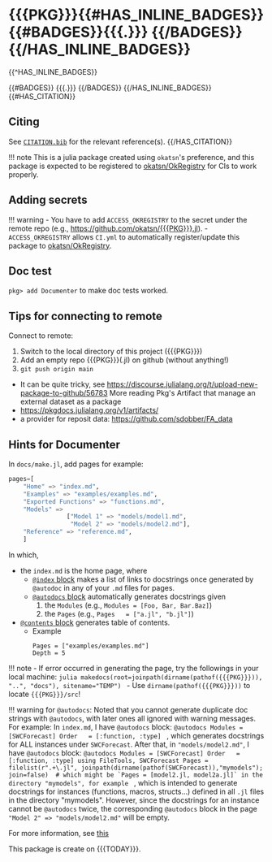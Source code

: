 # {{{PKG}}}{{#HAS_INLINE_BADGES}} {{#BADGES}}{{{.}}} {{/BADGES}}{{/HAS_INLINE_BADGES}}
{{^HAS_INLINE_BADGES}}

{{#BADGES}}
{{{.}}}
{{/BADGES}}
{{/HAS_INLINE_BADGES}}
{{#HAS_CITATION}}

## Citing

See [`CITATION.bib`](CITATION.bib) for the relevant reference(s).
{{/HAS_CITATION}}

!!! note
    This is a julia package created using `okatsn`'s preference, and this package is expected to be registered to [okatsn/OkRegistry](https://github.com/okatsn/OkRegistry) for CIs to work properly.

## Adding secrets
!!! warning
    - You have to add `ACCESS_OKREGISTRY` to the secret under the remote repo (e.g., https://github.com/okatsn/{{{PKG}}}.jl).
    - `ACCESS_OKREGISTRY` allows `CI.yml` to automatically register/update this package to [okatsn/OkRegistry](https://github.com/okatsn/OkRegistry).

## Doc test
`pkg> add Documenter` to make doc tests worked.

## Tips for connecting to remote
Connect to remote:
1. Switch to the local directory of this project ({{{PKG}}})
2. Add an empty repo {{{PKG}}}(.jl) on github (without anything!)
3. `git push origin main`
- It can be quite tricky, see https://discourse.julialang.org/t/upload-new-package-to-github/56783
More reading
Pkg's Artifact that manage an external dataset as a package
- https://pkgdocs.julialang.org/v1/artifacts/
- a provider for reposit data: https://github.com/sdobber/FA_data

## Hints for Documenter

In `docs/make.jl`, add pages for example:
```julia
pages=[
    "Home" => "index.md",
    "Examples" => "examples/examples.md",
    "Exported Functions" => "functions.md",
    "Models" =>
                ["Model 1" => "models/model1.md",
                 "Model 2" => "models/model2.md"],
    "Reference" => "reference.md",
    ] 
```

In which, 
- the `index.md` is the home page, where
    - [`@index` block](https://documenter.juliadocs.org/stable/man/syntax/#@index-block) makes a list of links to docstrings once generated by `@autodoc` in any of your `.md` files for pages.
    - [`@autodocs` block](https://documenter.juliadocs.org/stable/man/syntax/#@autodocs-block) automatically generates docstrings given
        1. the `Modules` (e.g., `Modules = [Foo, Bar, Bar.Baz]`)
        2. the `Pages` (e.g., `Pages   = ["a.jl", "b.jl"]`)
- [`@contents` block](https://documenter.juliadocs.org/stable/man/syntax/#@contents-block) generates table of contents.
    - Example
      ```@contents
      Pages = ["examples/examples.md"]
      Depth = 5
      ```  

!!! note 
    - If error occurred in generating the page, try the followings in your local machine:
    ```julia
    makedocs(root=joinpath(dirname(pathof({{{PKG}}})), "..", "docs"), sitename="TEMP")
    ```
    - Use `dirname(pathof({{{PKG}}}))` to locate `{{{PKG}}}/src`!

!!! warning for  `@autodocs`:
    Noted that you cannot generate duplicate doc strings with `@autodocs`, with later ones all ignored with warning messages. For example:
    In `index.md`, I have `@autodocs` block:
    ```@autodocs
    Modules = [SWCForecast]
    Order   = [:function, :type]
    ```
    , which generates docstrings for ALL instances under `SWCForecast`.
    After that, in `"models/model2.md"`, I have `@autodocs` block:
    ```@autodocs
    Modules = [SWCForecast]
    Order   = [:function, :type]
    using FileTools, SWCForecast
    Pages = filelist(r".+\.jl", joinpath(dirname(pathof(SWCForecast)),"mymodels"); join=false) 
    # which might be `Pages = [model2.jl, model2a.jl]` in the directory "mymodels", for example
    ```
    , which is intended to generate docstrings for instances (functions, macros, structs...) defined in all `.jl` files in the directory "mymodels".
    However, since the docstrings for an instance cannot be `@autodocs` twice, the corresponding `@autodocs` block in the page `"Model 2" => "models/model2.md"` will be empty.

For more information, see [this](https://documenter.juliadocs.org/stable/man/guide/#Adding-Some-Docstrings)

This package is create on {{{TODAY}}}.
